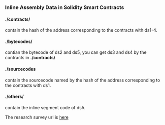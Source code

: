 ### Inline Assembly Data in Solidity Smart Contracts

#### ./contracts/
contain the hash of the address corresponding to the contracts with ds1-4.

#### ./bytecodes/
contian the bytecode of ds2 and ds5, you can get ds3 and ds4 by the contracts in **./contracts/**

#### ./sourcecodes
contain the sourcecode named by the hash of the address corresponding to the contracts with ds1.

#### ./others/
contain the inline segment code of ds5.

The research survey url is [here](https://forms.gle/VDNpM3BxgNeegjwm9)